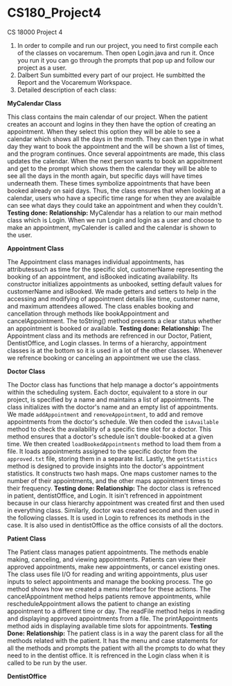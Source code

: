 # CS180_Project4
CS 18000 Project 4

1. In order to compile and run our project, you need to first compile each of the classes on vocaremum. Then open Login.java and run it. Once you run it you can go through the prompts that pop up and follow our project as a user.
2. Dalbert Sun sumbitted every part of our project. He sumbitted the Report and the Vocaremum Workspace.
3. Detailed description of each class:

 **MyCalendar Class**
   
This class contains the main calendar of our project. When the patient creates an account and logins in they then have the option of creating an appointment. When they select this option they will be able to see a calendar which shows all the days in the month. They can then type in what day they want to book the appointment and the will be shown a list of times, and the program continues. Once several appointments are made, this class updates the calendar. When the next person wants to book an appoitnment and get to the prompt which shows them the calendar they will be able to see all the days in the month again, but specific days will have times underneath them. These times symbolize appointments that have been booked already on said days. Thus, the class ensures that when looking at a calendar, users who have a specific time range for when they are avalaible can see what days they could take an appointment and when they couldn't.
**Testing done:**
**Relationship:**  MyCalendar has a relation to our main method class which is Login. When we run Login and login as a user and choose to make an appointment, myCalender is called and the calendar is shown to the user. 

**Appointment Class**

The Appointment class manages individual appointments, has attributessuch as time for the specific slot, customerName representing the booking of an appointment, and isBooked indicating availability. Its constructor initializes appointments as unbooked, setting default values for customerName and isBooked. We made getters and setters to help in the accessing and modifying of appointment details like time, customer name, and maximum attendees allowed. The class enables booking and cancellation through methods like bookAppointment and cancelAppointment. The toString() method presents a clear status whether an appointment is booked or available.
**Testing done:**
**Relationship:**  The Appointment class and its methods are refrenced in our Doctor, Patient, DentistOffice, and Login classes. In terms of a hierarchy, appointment classes is at the bottom so it is used in a lot of the other classes. Whenever we refrence booking or canceling an appointment we use the class.

**Doctor Class**
   
The Doctor class has functions that help manage a doctor's appointments within the scheduling system. Each doctor, equivalent to a store in our project, is specified by a name and maintains a list of appointments. The class initializes with the doctor's name and an empty list of appointments. We made `addAppointment` and `removeAppointment`, to add and remove appointments from the doctor's schedule. We then coded the  `isAvailable` method to check the availability of a specific time slot for a doctor. This method ensures that a doctor's schedule isn't double-booked at a given time. We then created `loadBookedAppointments` method to load them from a file. It loads appointments assigned to the specific doctor from the `approved.txt` file, storing them in a separate list. Lastly, the `getStatistics` method is designed to provide insights into the doctor's appointment statistics. It constructs two hash maps. One maps customer names to the number of their appointments, and the other maps appointment times to their frequency.
**Testing done:**
**Relationship:** The doctor class is refrenced in patient, dentistOffice, and Login. It isin't refrenced in appointment because in our class hierarchy appointment was created first and then used in everything class. Similarly, doctor was created second and then used in the following classes. It is used in Login to refrences its methods in the case. It is also used in dentistOffice as the office consists of all the doctors.

**Patient Class**
  
The Patient class manages patient appointments. The methods enable making, canceling, and viewing appointments. Patients can view their approved appointments, make new appointments, or cancel existing ones. The class uses file I/O for reading and writing appointments, plus user inputs to select appointments and manage the booking process. The go method shows how we created a menu interface for these actions. The cancelAppointment method helps patients remove appointments, while rescheduleAppointment allows the patient to change an existing appointment to a different time or day. The readFile method helps in reading and displaying approved appointments from a file. The printAppointments method aids in displaying available time slots for appointments.
**Testing Done:**
**Relationship:** The patient class is in a way the parent class for all the methods related with the patient. It has the menu and case statements for all the methods and prompts the patient with all the prompts to do what they need to in the dentist office. It is refrenced in the Login class when it is called to be run by the user. 

**DentistOffice**




